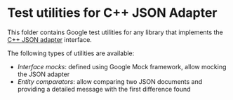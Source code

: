 # Test utilities for C++ JSON Adapter
This folder contains Google test utilities for any library that implements the [C++ JSON adapter](https://github.com/systelab/cpp-json-adapter) interface.

The following types of utilities are available:
* *Interface mocks*: defined using Google Mock framework, allow mocking the JSON adapter
* *Entity comparators*: allow comparing two JSON documents and providing a detailed message with the first difference found
